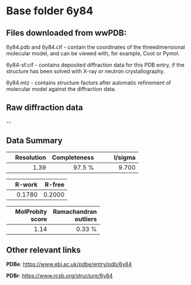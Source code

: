 # Base folder 6y84

## Files downloaded from wwPDB:

6y84.pdb and 6y84.cif - contain the coordinates of the threedimensional molecular model, and can be viewed with, for example, Coot or Pymol.

6y84-sf.cif - contains deposited diffraction data for this PDB entry, if the structure has been solved with X-ray or neutron crystallography.

6y84.mtz - contains structure factors after automatic refinement of molecular model against the diffraction data.

## Raw diffraction data

--<br> 

## Data Summary
|   | Resolution | Completeness| I/sigma |
|---|-------------:|----------------:|--------------:|
|   |1.39|97.5  %|<img width=50/>9.700|

|   | **R-work**| **R-free**   
|---|-------------:|----------------:|           
||0.1780|0.2000|

|   |**MolProbity<br>score**| **Ramachandran<br>outliers** 
|---|-------------:|----------------:|
||1.14|0.33 %|

## Other relevant links 
**PDBe**:  https://www.ebi.ac.uk/pdbe/entry/pdb/6y84
 
**PDBr**: https://www.rcsb.org/structure/6y84 

